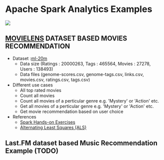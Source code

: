 # Apache Spark Analytics Examples  

![](https://github.com/inbravo/spark-examples/blob/master/docs/images/ml.png)
##  [MOVIELENS](http://movielens.org) DATASET BASED MOVIES RECOMMENDATION
- 	Dataset :[ml-20m](http://files.grouplens.org/datasets/movielens/ml-20m.zip) 
	- 	Data size (Ratings : 20000263, Tags : 465564, Movies : 27278, Users : 138493) 
	- 	Data files (genome-scores.csv, genome-tags.csv, links.csv, movies.csv, ratings.csv, tags.csv)
- 	Different use cases
	-	All top rated movies
	-	Count all movies
	-	Count all movies of a perticular genre e.g. 'Mystery' or 'Action' etc.
	-	Get all movies of a perticular genre e.g. 'Mystery' or 'Action' etc.
	-	Get movie recommendation based on user choice
- 	References
	-	[Spark Hands-on Exercises](https://databricks-training.s3.amazonaws.com/movie-recommendation-with-mllib.html)
	-	[Alternating Least Squares (ALS)](https://bugra.github.io/work/notes/2014-04-19/alternating-least-squares-method-for-collaborative-filtering)
	
##  Last.FM dataset based Music Recommendation Example (TODO)
